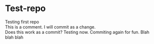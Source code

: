 # Test-repo
Testing first repo <br>
  This is a comment. I will commit as a change. <br>
  Does this work as a commit? Testing now.
  Commiting again for fun.
Blah blah blah
